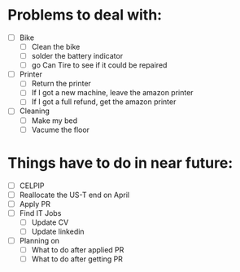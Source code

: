 # Problems to deal with:

- [ ] Bike
	- [ ] Clean the bike
	- [ ] solder the battery indicator
	- [ ] go Can Tire to see if it could be repaired
- [ ] Printer
    - [ ] Return the printer
    - [ ] If I got a new machine, leave the amazon printer
    - [ ] If I got a full refund, get the amazon printer
- [ ] Cleaning
	- [ ] Make my bed
	- [ ] Vacume the floor

# Things have to do in near future:

- [ ] CELPIP
- [ ] Reallocate the US-T end on April
- [ ] Apply PR
- [ ] Find IT Jobs
	- [ ] Update CV
	- [ ] Update linkedin
- [ ] Planning on
	- [ ] What to do after applied PR
	- [ ] What to do after getting PR